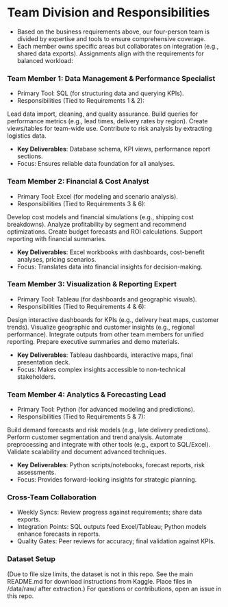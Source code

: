 # Team Division and Responsibilities
- Based on the business requirements above, our four-person team is divided by expertise and tools to ensure comprehensive coverage.
- Each member owns specific areas but collaborates on integration (e.g., shared data exports). Assignments align with the requirements for balanced workload:
### Team Member 1: Data Management & Performance Specialist

* Primary Tool: SQL (for structuring data and querying KPIs).
* Responsibilities (Tied to Requirements 1 & 2):

Lead data import, cleaning, and quality assurance.
Build queries for performance metrics (e.g., lead times, delivery rates by region).
Create views/tables for team-wide use.
Contribute to risk analysis by extracting logistics data.


* **Key Deliverables**: Database schema, KPI views, performance report sections.
* Focus: Ensures reliable data foundation for all analyses.

### Team Member 2: Financial & Cost Analyst

* Primary Tool: Excel (for modeling and scenario analysis).
* Responsibilities (Tied to Requirements 3 & 6):

Develop cost models and financial simulations (e.g., shipping cost breakdowns).
Analyze profitability by segment and recommend optimizations.
Create budget forecasts and ROI calculations.
Support reporting with financial summaries.


* **Key Deliverables**: Excel workbooks with dashboards, cost-benefit analyses, pricing scenarios.
* Focus: Translates data into financial insights for decision-making.

### Team Member 3: Visualization & Reporting Expert

* Primary Tool: Tableau (for dashboards and geographic visuals).
* Responsibilities (Tied to Requirements 4 & 6):

Design interactive dashboards for KPIs (e.g., delivery heat maps, customer trends).
Visualize geographic and customer insights (e.g., regional performance).
Integrate outputs from other team members for unified reporting.
Prepare executive summaries and demo materials.


* **Key Deliverables**: Tableau dashboards, interactive maps, final presentation deck.
* Focus: Makes complex insights accessible to non-technical stakeholders.

### Team Member 4: Analytics & Forecasting Lead

* Primary Tool: Python (for advanced modeling and predictions).
* Responsibilities (Tied to Requirements 5 & 7):

Build demand forecasts and risk models (e.g., late delivery predictions).
Perform customer segmentation and trend analysis.
Automate preprocessing and integrate with other tools (e.g., export to SQL/Excel).
Validate scalability and document advanced techniques.


* **Key Deliverables**: Python scripts/notebooks, forecast reports, risk assessments.
* Focus: Provides forward-looking insights for strategic planning.

### Cross-Team Collaboration

* Weekly Syncs: Review progress against requirements; share data exports.
* Integration Points: SQL outputs feed Excel/Tableau; Python models enhance forecasts in reports.
* Quality Gates: Peer reviews for accuracy; final validation against KPIs.

### Dataset Setup
(Due to file size limits, the dataset is not in this repo. See the main README.md for download instructions from Kaggle. Place files in /data/raw/ after extraction.)
For questions or contributions, open an issue in this repo.
